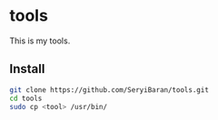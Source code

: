 # tools
This is my tools.

## Install
```bash
git clone https://github.com/SeryiBaran/tools.git
cd tools
sudo cp <tool> /usr/bin/
```
